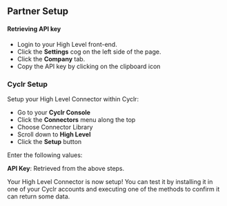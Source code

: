 ## Partner Setup

#### Retrieving API key
* Login to your High Level front-end. 
* Click the **Settings** cog on the left side of the page.
* Click the **Company** tab.
* Copy the API key by clicking on the clipboard icon
### Cyclr Setup

Setup your High Level Connector within Cyclr:

*   Go to your **Cyclr Console**
*   Click the **Connectors** menu along the top
*   Choose Connector Library
*   Scroll down to **High Level**
*   Click the **Setup** button

Enter the following values:

**API Key**: Retrieved from the above steps.




Your High Level Connector is now setup! You can test it by installing it in one of your Cyclr accounts and executing one of the methods to confirm it can return some data.

